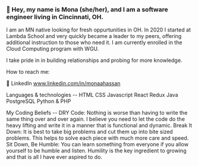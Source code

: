 ### 👋 Hey, my name is Mona (she/her), and I am a software engineer living in Cincinnati, OH.

I am an MN native looking for fresh oppurtunities in OH. In 2020 I started at Lambda School and very quickly became a leader to my peers, offering additional instruction to those who need it. I am currently enrolled in the Cloud Computing program with WGU. 

I take pride in in building relationships and probing for more knowledge.

How to reach me:

 💬 LinkedIn www.linkedin.com/in/monaahassan


Languages & technologies -- HTML CSS Javascript React Redux Java PostgreSQL Python & PHP

My Coding Beliefs -- DRY Code: Nothing is worse than having to write the same thing over and over again. I believe you need to let the code do the heavy lifting and write it in a manner that is functional and dynamic. Break It Down: It is best to take big problems and cut them up into bite sized problems. This helps to solve each piece with much more care and speed. Sit Down, Be Humble: You can learn something from everyone if you allow yourself to be humble and listen. Humility is the key ingredient to growing and that is all I have ever aspired to do.

<!--
**monaahassan/monaahassan** is a ✨ _special_ ✨ repository because its `README.md` (this file) appears on your GitHub profile.



-->

